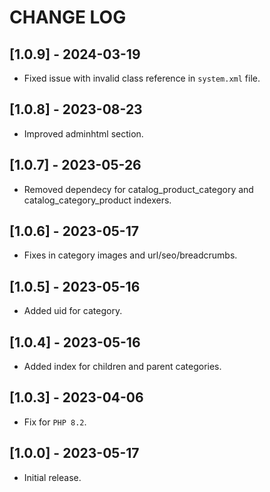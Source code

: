 # CHANGE LOG

## [1.0.9] - 2024-03-19
- Fixed issue with invalid class reference in `system.xml` file.

## [1.0.8] - 2023-08-23
- Improved adminhtml section.

## [1.0.7] - 2023-05-26
- Removed dependecy for catalog_product_category and catalog_category_product indexers.

## [1.0.6] - 2023-05-17
- Fixes in category images and url/seo/breadcrumbs.

## [1.0.5] - 2023-05-16
- Added uid for category.

## [1.0.4] - 2023-05-16
- Added index for children and parent categories.

## [1.0.3] - 2023-04-06
- Fix for `PHP 8.2`.

## [1.0.0] - 2023-05-17
- Initial release.
